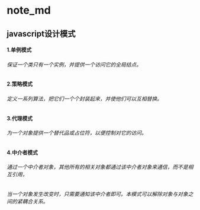 # note_md
## javascript设计模式
#### 1.单例模式
###### 保证一个类只有一个实例，并提供一个访问它的全局结点。
#### 2.策略模式
###### 定义一系列算法，把它们一个个封装起来，并使他们可以互相替换。
#### 3.代理模式
###### 为一个对象提供一个替代品或占位符，以便控制对它的访问。
#### 4.中介者模式
###### 通过一个中介者对象，其他所有的相关对象都通过该中介者对象来通信，而不是相互引用，
###### 当一个对象发生改变时，只需要通知该中介者即可。本模式可以解除对象与对象之间的紧耦合关系。
